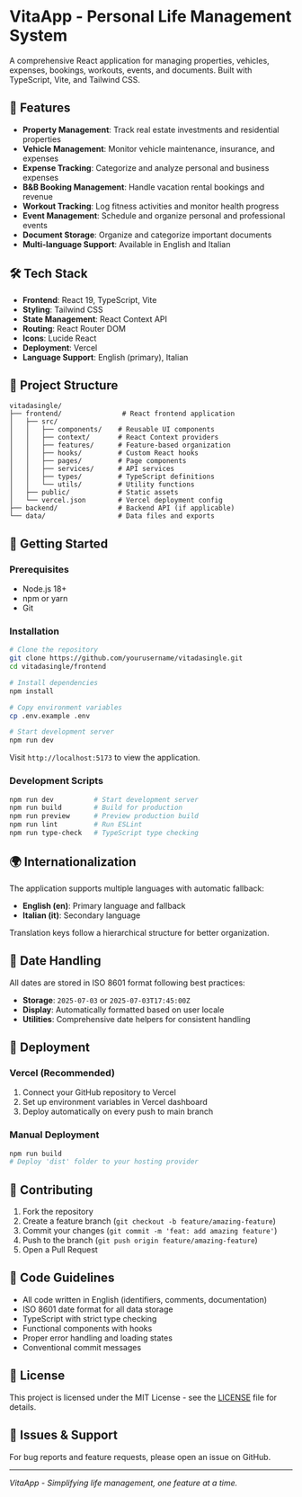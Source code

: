 # VitaApp - Personal Life Management System

A comprehensive React application for managing properties, vehicles, expenses, bookings, workouts, events, and documents. Built with TypeScript, Vite, and Tailwind CSS.

## 🚀 Features

- **Property Management**: Track real estate investments and residential properties
- **Vehicle Management**: Monitor vehicle maintenance, insurance, and expenses
- **Expense Tracking**: Categorize and analyze personal and business expenses
- **B&B Booking Management**: Handle vacation rental bookings and revenue
- **Workout Tracking**: Log fitness activities and monitor health progress
- **Event Management**: Schedule and organize personal and professional events
- **Document Storage**: Organize and categorize important documents
- **Multi-language Support**: Available in English and Italian

## 🛠️ Tech Stack

- **Frontend**: React 19, TypeScript, Vite
- **Styling**: Tailwind CSS
- **State Management**: React Context API
- **Routing**: React Router DOM
- **Icons**: Lucide React
- **Deployment**: Vercel
- **Language Support**: English (primary), Italian

## 📁 Project Structure

```
vitadasingle/
├── frontend/               # React frontend application
│   ├── src/
│   │   ├── components/    # Reusable UI components
│   │   ├── context/       # React Context providers
│   │   ├── features/      # Feature-based organization
│   │   ├── hooks/         # Custom React hooks
│   │   ├── pages/         # Page components
│   │   ├── services/      # API services
│   │   ├── types/         # TypeScript definitions
│   │   └── utils/         # Utility functions
│   ├── public/            # Static assets
│   └── vercel.json        # Vercel deployment config
├── backend/               # Backend API (if applicable)
└── data/                  # Data files and exports
```

## 🚦 Getting Started

### Prerequisites

- Node.js 18+
- npm or yarn
- Git

### Installation

```bash
# Clone the repository
git clone https://github.com/yourusername/vitadasingle.git
cd vitadasingle/frontend

# Install dependencies
npm install

# Copy environment variables
cp .env.example .env

# Start development server
npm run dev
```

Visit `http://localhost:5173` to view the application.

### Development Scripts

```bash
npm run dev          # Start development server
npm run build        # Build for production
npm run preview      # Preview production build
npm run lint         # Run ESLint
npm run type-check   # TypeScript type checking
```

## 🌍 Internationalization

The application supports multiple languages with automatic fallback:

- **English (en)**: Primary language and fallback
- **Italian (it)**: Secondary language

Translation keys follow a hierarchical structure for better organization.

## 📅 Date Handling

All dates are stored in ISO 8601 format following best practices:

- **Storage**: `2025-07-03` or `2025-07-03T17:45:00Z`
- **Display**: Automatically formatted based on user locale
- **Utilities**: Comprehensive date helpers for consistent handling

## 🚢 Deployment

### Vercel (Recommended)

1. Connect your GitHub repository to Vercel
2. Set up environment variables in Vercel dashboard
3. Deploy automatically on every push to main branch

### Manual Deployment

```bash
npm run build
# Deploy 'dist' folder to your hosting provider
```

## 🤝 Contributing

1. Fork the repository
2. Create a feature branch (`git checkout -b feature/amazing-feature`)
3. Commit your changes (`git commit -m 'feat: add amazing feature'`)
4. Push to the branch (`git push origin feature/amazing-feature`)
5. Open a Pull Request

## 📝 Code Guidelines

- All code written in English (identifiers, comments, documentation)
- ISO 8601 date format for all data storage
- TypeScript with strict type checking
- Functional components with hooks
- Proper error handling and loading states
- Conventional commit messages

## 📄 License

This project is licensed under the MIT License - see the [LICENSE](LICENSE) file for details.

## 🐛 Issues & Support

For bug reports and feature requests, please open an issue on GitHub.

---

*VitaApp - Simplifying life management, one feature at a time.*
